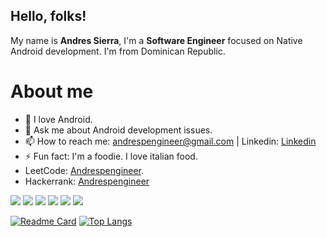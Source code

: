 

<!--
**andrespengineer/andrespengineer** is a ✨ _special_ ✨ repository because its `README.md` (this file) appears on your GitHub profile. -->
## Hello, folks! 

My name is <b>Andres Sierra</b>, I'm a <b>Software Engineer</b> focused on Native Android development. I'm from Dominican Republic.

# About me

- 🌱 I love Android.
- 💬 Ask me about Android development issues. 
- 📫 How to reach me: andrespengineer@gmail.com | Linkedin: [Linkedin](https://www.linkedin.com/in/andrespengineer)
- ⚡ Fun fact: I'm a foodie. I love italian food.
- LeetCode: [Andrespengineer](https://leetcode.com/andrespengineer).
- Hackerrank: [Andrespengineer](https://www.hackerrank.com/andrespengineer)

![](https://img.shields.io/badge/Code-Kotlin-informational?style=flat&logo=Kotlin&logoColor=white&color=033963)
![](https://img.shields.io/badge/Code-Java-informational?style=flat&logo=Java&logoColor=white&color=033963)
![](https://img.shields.io/badge/Code-CSharp-informational?style=flat&logo=csharp&logoColor=white&color=033963)
![](https://img.shields.io/badge/Code-Python-informational?style=flat&logo=Python&logoColor=white&color=033963)
![](https://img.shields.io/badge/Code-C++-informational?style=flat&logo=cplusplus&logoColor=white&color=033963)
![](https://img.shields.io/badge/Code-C-informational?style=flat&logo=Dart&logoColor=white&color=033963)

[![Readme Card](https://github-readme-stats.vercel.app/api/pin/?username=andrespengineer&repo=Compose-2024&theme=vue)](https://github.com/andrespengineer/Compose-2024)
[![Top Langs](https://github-readme-stats.vercel.app/api/top-langs/?username=andrespengineer&layout=compact&langs_count=8&theme=vue)](https://github.com/andrespengineer)


